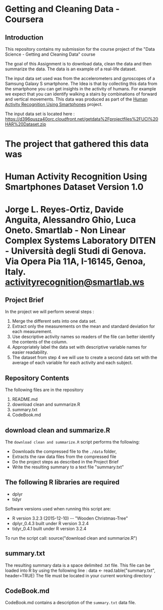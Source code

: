 Getting and Cleaning Data - Coursera
====================================

Introduction
------------
This repository contains my submission for the course project of the  "Data Science - Getting and Cleaning Data" course 

The goal of this Assignment is to download data, clean the data and then summarize the data.
The data is an example of a real-life dataset.

The input data set used was from the accelerometers and gyroscopes of a Samsung Galaxy S smartphone.
The Idea is that by collecting this data from the smartphone you can get insights in the activity of humans. For example we expect that you can identify walking a stairs by combinations of forward and vertical movements.
This data was produced as part of the [Human Activity Recognition Using Smartphones](http://archive.ics.uci.edu/ml/datasets/Human+Activity+Recognition+Using+Smartphones) project.


The input data set is located here : https://d396qusza40orc.cloudfront.net/getdata%2Fprojectfiles%2FUCI%20HAR%20Dataset.zip

The project that gathered this data was 
==================================================================
Human Activity Recognition Using Smartphones Dataset
Version 1.0
==================================================================
Jorge L. Reyes-Ortiz, Davide Anguita, Alessandro Ghio, Luca Oneto.
Smartlab - Non Linear Complex Systems Laboratory
DITEN - Università degli Studi di Genova.
Via Opera Pia 11A, I-16145, Genoa, Italy.
activityrecognition@smartlab.ws
==================================================================


Project Brief
--------------
In the project we will perform several steps : 

1. Merge the different sets into one data set.
2. Extract only the measurements on the mean and standard deviation for each measurement. 
3. Use descriptive activity names so readers of the file can better identify the contents of the column.
4. Appropriately label the data set with descriptive variable names for easier readability. 
5. The dataset from step 4 we will use to create a second data set with the average of each variable for each activity and each subject.

Repository Contents
-------------------
The following files are in the repository
1. README.md
2. download clean and summarize.R
3. summary.txt
4. CodeBook.md

download clean and summarize.R
--------------
The `download clean and summarize.R` script performs the following:

* Downloads the compressed file to the ``./data`` folder,
* Extracts the raw data files from the compressed file
* Do the project steps as described in the Project Brief
* Write the resulting summary to a text file "summary.txt" 

The following R libraries are required
----------------
- dplyr
- tidyr

Software versions used when running this script are:

* R version 3.2.3 (2015-12-10) -- "Wooden Christmas-Tree"
* dplyr_0.4.3 built under R version 3.2.4
* tidyr_0.4.1 built under R version 3.2.4

To run the script call:
    source("download clean and summarize.R")

	
summary.txt
------------------------
The resulting summary data is a space delimited .txt file.
This file can be loaded into R by using the following line : 
data <- read.table("summary.txt", header=TRUE)
The file must be located in your current working directory


CodeBook.md
-----------
CodeBook.md contains a description of the `summary.txt` data file.